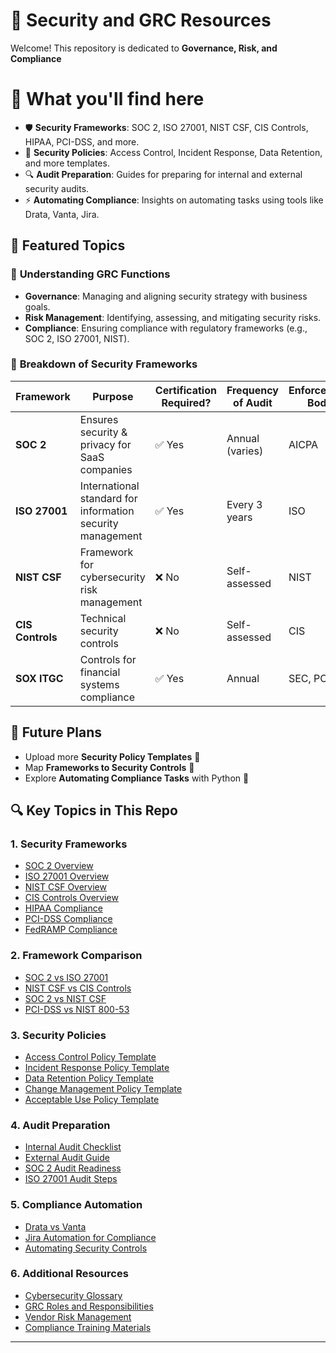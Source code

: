 # 🔐 Security and GRC Resources 

Welcome! This repository is dedicated to **Governance, Risk, and Compliance** 

# 📌 What you'll find here

- 🛡️ **Security Frameworks**: SOC 2, ISO 27001, NIST CSF, CIS Controls, HIPAA, PCI-DSS, and more.
- 📜 **Security Policies**: Access Control, Incident Response, Data Retention, and more templates.
- 🔍 **Audit Preparation**: Guides for preparing for internal and external security audits.
- ⚡ **Automating Compliance**: Insights on automating tasks using tools like Drata, Vanta, Jira.
  
## 📖 Featured Topics

### 🔹 **Understanding GRC Functions**
- **Governance**: Managing and aligning security strategy with business goals.
- **Risk Management**: Identifying, assessing, and mitigating security risks.
- **Compliance**: Ensuring compliance with regulatory frameworks (e.g., SOC 2, ISO 27001, NIST).

### 🔹 **Breakdown of Security Frameworks**

| Framework      | Purpose                                                     | Certification Required? | Frequency of Audit | Enforcement Body  |
|----------------|-------------------------------------------------------------|-------------------------|--------------------|-------------------|
| **SOC 2**      | Ensures security & privacy for SaaS companies               | ✅ Yes                  | Annual (varies)    | AICPA             |
| **ISO 27001**  | International standard for information security management | ✅ Yes                  | Every 3 years      | ISO               |
| **NIST CSF**   | Framework for cybersecurity risk management                 | ❌ No                   | Self-assessed      | NIST              |
| **CIS Controls**| Technical security controls                                 | ❌ No                   | Self-assessed      | CIS               |
| **SOX ITGC**   | Controls for financial systems compliance                    | ✅ Yes                  | Annual             | SEC, PCAOB        |


## 🚀 Future Plans

- Upload more **Security Policy Templates** 📄
- Map **Frameworks to Security Controls** 🔗
- Explore **Automating Compliance Tasks** with Python 🤖

## 🔍 Key Topics in This Repo

### 1. **Security Frameworks**
   - [SOC 2 Overview](security_frameworks/soc2.md)
   - [ISO 27001 Overview](security_frameworks/iso27001.md)
   - [NIST CSF Overview](security_frameworks/nist_csf.md)
   - [CIS Controls Overview](security_frameworks/cis_controls.md)
   - [HIPAA Compliance](security_frameworks/hipaa.md)
   - [PCI-DSS Compliance](security_frameworks/pci_dss.md)
   - [FedRAMP Compliance](security_frameworks/fedramp.md)

### 2. **Framework Comparison**
   - [SOC 2 vs ISO 27001](framework_comparison/soc2_vs_iso27001.md)
   - [NIST CSF vs CIS Controls](framework_comparison/nist_csf_vs_cis_controls.md)
   - [SOC 2 vs NIST CSF](framework_comparison/soc2_vs_nist_csf.md)
   - [PCI-DSS vs NIST 800-53](framework_comparison/pci_dss_vs_nist80053.md)

### 3. **Security Policies**
   - [Access Control Policy Template](security_policies/access_control_policy.md)
   - [Incident Response Policy Template](security_policies/incident_response_policy.md)
   - [Data Retention Policy Template](security_policies/data_retention_policy.md)
   - [Change Management Policy Template](security_policies/change_management_policy.md)
   - [Acceptable Use Policy Template](security_policies/acceptable_use_policy.md)

### 4. **Audit Preparation**
   - [Internal Audit Checklist](audit_preparation/internal_audit_checklist.md)
   - [External Audit Guide](audit_preparation/external_audit_guide.md)
   - [SOC 2 Audit Readiness](audit_preparation/soc2_audit_readiness.md)
   - [ISO 27001 Audit Steps](audit_preparation/iso27001_audit_steps.md)

### 5. **Compliance Automation**
   - [Drata vs Vanta](compliance_automation/drata_vs_vanta_comparison.md)
   - [Jira Automation for Compliance](compliance_automation/jira_automation_for_compliance.md)
   - [Automating Security Controls](compliance_automation/security_controls_automation.md)

### 6. **Additional Resources**
   - [Cybersecurity Glossary](resources/cybersecurity_glossary.md)
   - [GRC Roles and Responsibilities](resources/grc_roles_and_responsibilities.md)
   - [Vendor Risk Management](resources/vendor_risk_management.md)
   - [Compliance Training Materials](resources/compliance_training_materials.md)

---

